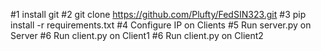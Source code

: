 #1 install git
#2 git clone https://github.com/Plufty/FedSIN323.git
#3 pip install -r requirements.txt
#4 Configure IP on Clients
#5 Run server.py on Server
#6 Run client.py on Client1
#6 Run client.py on Client2
